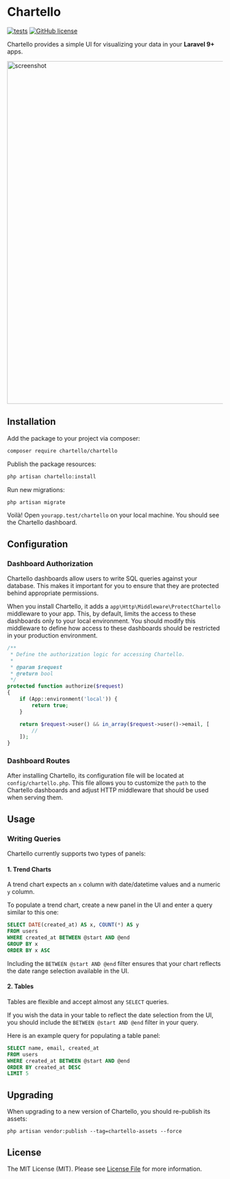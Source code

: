 # Chartello

[![tests](https://github.com/chartello/chartello/actions/workflows/tests.yml/badge.svg)](https://github.com/chartello/chartello/actions/workflows/tests.yml)
[![GitHub license](https://img.shields.io/github/license/chartello/chartello)](https://github.com/chartello/chartello/blob/master/LICENSE.md)

Chartello provides a simple UI for visualizing your data in your **Laravel 9+** apps.

<a href="https://demo.chartello.com/">
    <img width="800" alt="screenshot" src="https://user-images.githubusercontent.com/10030505/219040779-909f08f8-c068-4d30-944a-2f64e92159e2.png">
</a>

## Installation

Add the package to your project via composer:
```bash
composer require chartello/chartello
```

Publish the package resources:

```bash
php artisan chartello:install
```

Run new migrations: 

```bash
php artisan migrate
```

Voilà! Open `yourapp.test/chartello` on your local machine. You should see the Chartello dashboard.

## Configuration

### Dashboard Authorization 

Chartello dashboards allow users to write SQL queries against your database. This makes it important for 
you to ensure that they are protected behind appropriate permissions.

When you install Chartello, it adds a `app\Http\Middleware\ProtectChartello` middleware to your app. This,
by default, limits the access to these dashboards only to your local environment. You should modify this 
middleware to define how access to these dashboards should be restricted in your production environment.

```php
/**
 * Define the authorization logic for accessing Chartello.
 *
 * @param $request
 * @return bool
 */
protected function authorize($request)
{
    if (App::environment('local')) {
        return true;
    }

    return $request->user() && in_array($request->user()->email, [
        //
    ]);
}
```

### Dashboard Routes

After installing Chartello, its configuration file will be located at `config/chartello.php`. This file allows you to
customize the `path` to the Chartello dashboards and adjust HTTP middleware that should be used when serving them.

## Usage

### Writing Queries

Chartello currently supports two types of panels: 

#### 1. Trend Charts
A trend chart expects an `x` column with date/datetime values and a numeric `y` column. 

To populate a trend chart, create a new panel in 
the UI and enter a query similar to this one:

```sql
SELECT DATE(created_at) AS x, COUNT(*) AS y
FROM users
WHERE created_at BETWEEN @start AND @end
GROUP BY x
ORDER BY x ASC
```

Including the `BETWEEN @start AND @end` filter ensures that your
chart reflects the date range selection available in the UI.  

#### 2. Tables

Tables are flexible and accept almost any `SELECT` queries.

If you wish the data in your table to reflect the date selection from the UI, 
you should include the `BETWEEN @start AND @end` filter in your query.

Here is an example query for populating a table panel:

```sql
SELECT name, email, created_at
FROM users
WHERE created_at BETWEEN @start AND @end
ORDER BY created_at DESC
LIMIT 5
```

## Upgrading

When upgrading to a new version of Chartello, you should re-publish its assets:

```
php artisan vendor:publish --tag=chartello-assets --force
```

## License

The MIT License (MIT). Please see [License File](license.md) for more information.
